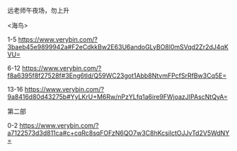 远老师午夜场，勿上升

<海鸟>


1-5  https://www.verybin.com/?3baeb45e9899942a#F2eCdkkBw2E63U6andoGLyBO8l0mSVqd2Zr2dJ4qKVU=

6-12 https://www.verybin.com/?f8a6395f8f27528f#3Eng6tld/Q59WC23got1Abb8NtvmFPcfSrRfBw3Cq5E=

13-16 https://www.verybin.com/?9a8416d80d43275b#YyLKrU+M6Rw/nPzYLfq1a6ire9FWjoazJIPAscNtQyA=

第二部

0-2 https://www.verybin.com/?a7122573d3d811ca#c+cqRc8sqFOFzN6QO7w3C8hKcsilctOJJvTd2V5WdNY=
